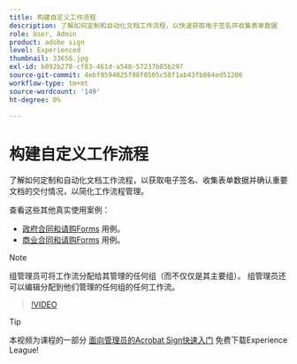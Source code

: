 ```yaml
---
title: 构建自定义工作流程
description: 了解如何定制和自动化文档工作流程，以快速获取电子签名并收集表单数据
role: User, Admin
product: adobe sign
level: Experienced
thumbnail: 33656.jpg
exl-id: b892b278-cf83-461d-a548-57237b85b297
source-git-commit: 4ebf9594025f98f0505c58f1ab43fb864ed51206
workflow-type: tm+mt
source-wordcount: '149'
ht-degree: 0%

---
```


# 构建自定义工作流程

了解如何定制和自动化文档工作流程，以获取电子签名、收集表单数据并确认重要文档的交付情况，以简化工作流程管理。

查看这些其他真实使用案例：

* [政府合同和请购Forms](https://experienceleague.adobe.com/docs/document-cloud-learn/sign-learning-hub/expand/recipes/gov/usecasegovcontracts.html?lang=en) 用例。
* [商业合同和请购Forms](https://experienceleague.adobe.com/docs/document-cloud-learn/sign-learning-hub/expand/recipes/com/usecasecomcontracts.html?lang=en) 用例。

>[!NOTE]
>
>组管理员可将工作流分配给其管理的任何组（而不仅仅是其主要组）。 组管理员还可以编辑分配到他们管理的任何组的任何工作流。

>[!VIDEO](https://video.tv.adobe.com/v/33656?quality=12&learn=on&hidetitle=true)

>[!TIP]
>
>本视频为课程的一部分 [面向管理员的Acrobat Sign快速入门](https://experienceleague.adobe.com/?recommended=Sign-A-1-2020.2) 免费下载Experience League!
